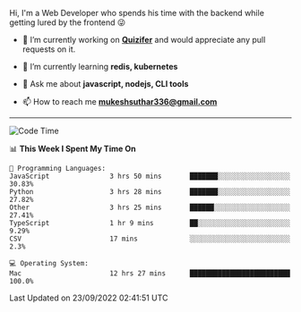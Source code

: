 Hi, I'm a Web Developer who spends his time with the backend while getting lured by the frontend 😜

- 🔭 I’m currently working on **[Quizifer](https://github.com/SutharMukesh/Quizifer/)** and would appreciate any pull requests on it.

- 🌱 I’m currently learning **redis, kubernetes**

- 💬 Ask me about **javascript, nodejs, CLI tools**

- 📫 How to reach me **mukeshsuthar336@gmail.com**

---
<!--START_SECTION:waka-->
![Code Time](http://img.shields.io/badge/Code%20Time-1%2C787%20hrs%2012%20mins-blue)

📊 **This Week I Spent My Time On** 

```text
💬 Programming Languages: 
JavaScript               3 hrs 50 mins       ███████░░░░░░░░░░░░░░░░░░   30.83% 
Python                   3 hrs 28 mins       ███████░░░░░░░░░░░░░░░░░░   27.82% 
Other                    3 hrs 25 mins       ██████░░░░░░░░░░░░░░░░░░░   27.41% 
TypeScript               1 hr 9 mins         ██░░░░░░░░░░░░░░░░░░░░░░░   9.29% 
CSV                      17 mins             ░░░░░░░░░░░░░░░░░░░░░░░░░   2.3%

💻 Operating System: 
Mac                      12 hrs 27 mins      █████████████████████████   100.0%

```


 Last Updated on 23/09/2022 02:41:51 UTC
<!--END_SECTION:waka-->
